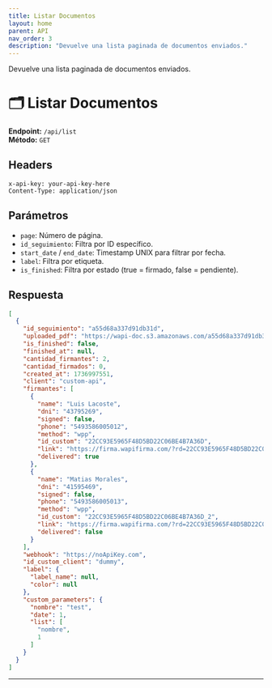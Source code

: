 ```yaml
---
title: Listar Documentos
layout: home
parent: API
nav_order: 3
description: "Devuelve una lista paginada de documentos enviados."
---
```

Devuelve una lista paginada de documentos enviados.
# 🗂️ Listar Documentos

**Endpoint:** `/api/list`  
**Método:** `GET`

## Headers

```
x-api-key: your-api-key-here
Content-Type: application/json
```

## Parámetros

* `page`: Número de página.
* `id_seguimiento`: Filtra por ID específico.
* `start_date` / `end_date`: Timestamp UNIX para filtrar por fecha.
* `label`: Filtra por etiqueta.
* `is_finished`: Filtra por estado (true = firmado, false = pendiente).

## Respuesta

```json
[
  {
    "id_seguimiento": "a55d68a337d91db31d",
    "uploaded_pdf": "https://wapi-doc.s3.amazonaws.com/a55d68a337d91db31d.pdf",
    "is_finished": false,
    "finished_at": null,
    "cantidad_firmantes": 2,
    "cantidad_firmados": 0,
    "created_at": 1736997551,
    "client": "custom-api",
    "firmantes": [
      {
        "name": "Luis Lacoste",
        "dni": "43795269",
        "signed": false,
        "phone": "5493586005012",
        "method": "wpp",
        "id_custom": "22CC93E5965F48D5BD22C06BE4B7A36D",
        "link": "https://firma.wapifirma.com/?rd=22CC93E5965F48D5BD22C06BE4B7A36D",
        "delivered": true
      },
      {
        "name": "Matias Morales",
        "dni": "41595469",
        "signed": false,
        "phone": "5493586005013",
        "method": "wpp",
        "id_custom": "22CC93E5965F48D5BD22C06BE4B7A36D_2",
        "link": "https://firma.wapifirma.com/?rd=22CC93E5965F48D5BD22C06BE4B7A36D_2",
        "delivered": false
      }
    ],
    "webhook": "https://noApiKey.com",
    "id_custom_client": "dummy",
    "label": {
      "label_name": null,
      "color": null
    },
    "custom_parameters": {
      "nombre": "test",
      "date": 1,
      "list": [
        "nombre",
        1
      ]
    }
  }
]
```

---

